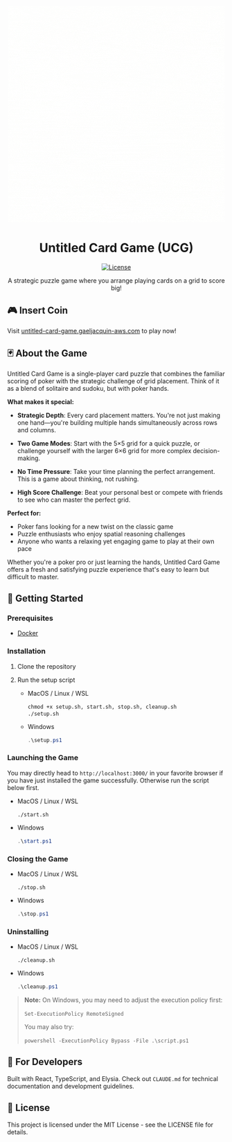 <div align="center">
  <img src="./assets/untitled-card-game.gif" alt="Untitled Card Game Logo" />

# Untitled Card Game (UCG)

[![License](https://img.shields.io/badge/license-MIT-blue.svg)](LICENSE)

A strategic puzzle game where you arrange playing cards on a grid to score big!

</div>

## 🎮 Insert Coin

Visit [untitled-card-game.gaeljacquin-aws.com](https://untitled-card-game.gaeljacquin-aws.com) to play now!

## 🃏 About the Game

Untitled Card Game is a single-player card puzzle that combines the familiar scoring of poker with the strategic challenge of grid placement. Think of it as a blend of solitaire and sudoku, but with poker hands.

**What makes it special:**

- **Strategic Depth**: Every card placement matters. You're not just making one hand—you're building multiple hands simultaneously across rows and columns.

- **Two Game Modes**: Start with the 5×5 grid for a quick puzzle, or challenge yourself with the larger 6×6 grid for more complex decision-making.

- **No Time Pressure**: Take your time planning the perfect arrangement. This is a game about thinking, not rushing.

- **High Score Challenge**: Beat your personal best or compete with friends to see who can master the perfect grid.

**Perfect for:**
- Poker fans looking for a new twist on the classic game
- Puzzle enthusiasts who enjoy spatial reasoning challenges
- Anyone who wants a relaxing yet engaging game to play at their own pace

Whether you're a poker pro or just learning the hands, Untitled Card Game offers a fresh and satisfying puzzle experience that's easy to learn but difficult to master.

## 🚀 Getting Started

### Prerequisites

- [Docker](https://www.docker.com/get-started)

### Installation

1. Clone the repository

2. Run the setup script

   - MacOS / Linux / WSL

     ```shell
     chmod +x setup.sh, start.sh, stop.sh, cleanup.sh
     ./setup.sh
     ```

   - Windows

     ```powershell
     .\setup.ps1
     ```

### Launching the Game

You may directly head to `http://localhost:3000/` in your favorite browser if you have just installed the game successfully. Otherwise run the script below first.

- MacOS / Linux / WSL

  ```shell
  ./start.sh
  ```

- Windows
  ```powershell
  .\start.ps1
  ```

### Closing the Game

- MacOS / Linux / WSL

  ```shell
  ./stop.sh
  ```

- Windows
  ```powershell
  .\stop.ps1
  ```

### Uninstalling

- MacOS / Linux / WSL

  ```shell
  ./cleanup.sh
  ```

- Windows
  ```powershell
  .\cleanup.ps1
  ```

> **Note:** On Windows, you may need to adjust the execution policy first:
>
> `Set-ExecutionPolicy RemoteSigned`
>
> You may also try:
>
> `powershell -ExecutionPolicy Bypass -File .\script.ps1`

## 🔧 For Developers

Built with React, TypeScript, and Elysia. Check out `CLAUDE.md` for technical documentation and development guidelines.

## 📝 License

This project is licensed under the MIT License - see the LICENSE file for details.
